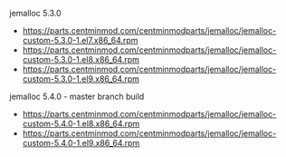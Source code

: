 jemalloc 5.3.0

* https://parts.centminmod.com/centminmodparts/jemalloc/jemalloc-custom-5.3.0-1.el7.x86_64.rpm
* https://parts.centminmod.com/centminmodparts/jemalloc/jemalloc-custom-5.3.0-1.el8.x86_64.rpm
* https://parts.centminmod.com/centminmodparts/jemalloc/jemalloc-custom-5.3.0-1.el9.x86_64.rpm

jemalloc 5.4.0 - master branch build

* https://parts.centminmod.com/centminmodparts/jemalloc/jemalloc-custom-5.4.0-1.el8.x86_64.rpm
* https://parts.centminmod.com/centminmodparts/jemalloc/jemalloc-custom-5.4.0-1.el9.x86_64.rpm